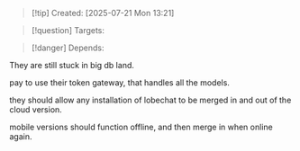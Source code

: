 
>[!tip] Created: [2025-07-21 Mon 13:21]

>[!question] Targets: 

>[!danger] Depends: 

They are still stuck in big db land.

pay to use their token gateway, that handles all the models.

they should allow any installation of lobechat to be merged in and out of the cloud version.

mobile versions should function offline, and then merge in when online again.